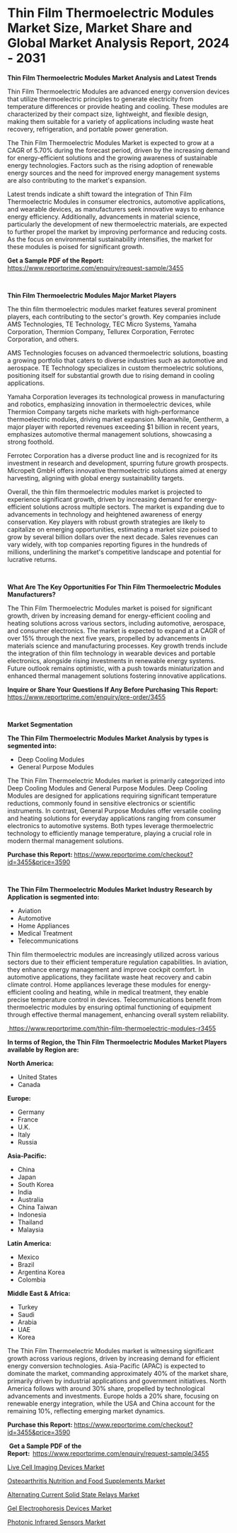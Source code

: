 <p><h1>Thin Film Thermoelectric Modules Market Size, Market Share and Global Market Analysis Report, 2024 - 2031</h1></p><p><strong>Thin Film Thermoelectric Modules Market Analysis and Latest Trends</strong></p>
<p><p>Thin Film Thermoelectric Modules are advanced energy conversion devices that utilize thermoelectric principles to generate electricity from temperature differences or provide heating and cooling. These modules are characterized by their compact size, lightweight, and flexible design, making them suitable for a variety of applications including waste heat recovery, refrigeration, and portable power generation.</p><p>The Thin Film Thermoelectric Modules Market is expected to grow at a CAGR of 5.70% during the forecast period, driven by the increasing demand for energy-efficient solutions and the growing awareness of sustainable energy technologies. Factors such as the rising adoption of renewable energy sources and the need for improved energy management systems are also contributing to the market's expansion. </p><p>Latest trends indicate a shift toward the integration of Thin Film Thermoelectric Modules in consumer electronics, automotive applications, and wearable devices, as manufacturers seek innovative ways to enhance energy efficiency. Additionally, advancements in material science, particularly the development of new thermoelectric materials, are expected to further propel the market by improving performance and reducing costs. As the focus on environmental sustainability intensifies, the market for these modules is poised for significant growth.</p></p>
<p><strong>Get a Sample PDF of the Report:&nbsp;</strong> <a href="https://www.reportprime.com/enquiry/request-sample/3455?utm_campaign=1134&utm_medium=2&utm_source=Github&utm_content=ia&utm_term=10102024&utm_id=thin-film-thermoelectric-modules">https://www.reportprime.com/enquiry/request-sample/3455</a></p>
<p>&nbsp;</p>
<p><strong>Thin Film Thermoelectric Modules Major Market Players</strong></p>
<p><p>The thin film thermoelectric modules market features several prominent players, each contributing to the sector's growth. Key companies include AMS Technologies, TE Technology, TEC Micro Systems, Yamaha Corporation, Thermion Company, Tellurex Corporation, Ferrotec Corporation, and others. </p><p>AMS Technologies focuses on advanced thermoelectric solutions, boasting a growing portfolio that caters to diverse industries such as automotive and aerospace. TE Technology specializes in custom thermoelectric solutions, positioning itself for substantial growth due to rising demand in cooling applications.</p><p>Yamaha Corporation leverages its technological prowess in manufacturing and robotics, emphasizing innovation in thermoelectric devices, while Thermion Company targets niche markets with high-performance thermoelectric modules, driving market expansion. Meanwhile, Gentherm, a major player with reported revenues exceeding $1 billion in recent years, emphasizes automotive thermal management solutions, showcasing a strong foothold.</p><p>Ferrotec Corporation has a diverse product line and is recognized for its investment in research and development, spurring future growth prospects. Micropelt GmbH offers innovative thermoelectric solutions aimed at energy harvesting, aligning with global energy sustainability targets.</p><p>Overall, the thin film thermoelectric modules market is projected to experience significant growth, driven by increasing demand for energy-efficient solutions across multiple sectors. The market is expanding due to advancements in technology and heightened awareness of energy conservation. Key players with robust growth strategies are likely to capitalize on emerging opportunities, estimating a market size poised to grow by several billion dollars over the next decade. Sales revenues can vary widely, with top companies reporting figures in the hundreds of millions, underlining the market's competitive landscape and potential for lucrative returns.</p></p>
<p>&nbsp;</p>
<p><strong>What Are The Key Opportunities For Thin Film Thermoelectric Modules Manufacturers?</strong></p>
<p><p>The Thin Film Thermoelectric Modules market is poised for significant growth, driven by increasing demand for energy-efficient cooling and heating solutions across various sectors, including automotive, aerospace, and consumer electronics. The market is expected to expand at a CAGR of over 15% through the next five years, propelled by advancements in materials science and manufacturing processes. Key growth trends include the integration of thin film technology in wearable devices and portable electronics, alongside rising investments in renewable energy systems. Future outlook remains optimistic, with a push towards miniaturization and enhanced thermal management solutions fostering innovative applications.</p></p>
<p><strong>Inquire or Share Your Questions If Any Before Purchasing This Report:</strong> <a href="https://www.reportprime.com/enquiry/pre-order/3455?utm_campaign=1134&utm_medium=2&utm_source=Github&utm_content=ia&utm_term=10102024&utm_id=thin-film-thermoelectric-modules">https://www.reportprime.com/enquiry/pre-order/3455</a></p>
<p>&nbsp;</p>
<p><strong>Market Segmentation</strong></p>
<p><strong>The Thin Film Thermoelectric Modules Market Analysis by types is segmented into:</strong></p>
<p><ul><li>Deep Cooling Modules</li><li>General Purpose Modules</li></ul></p>
<p><p>The Thin Film Thermoelectric Modules market is primarily categorized into Deep Cooling Modules and General Purpose Modules. Deep Cooling Modules are designed for applications requiring significant temperature reductions, commonly found in sensitive electronics or scientific instruments. In contrast, General Purpose Modules offer versatile cooling and heating solutions for everyday applications ranging from consumer electronics to automotive systems. Both types leverage thermoelectric technology to efficiently manage temperature, playing a crucial role in modern thermal management solutions.</p></p>
<p><strong>Purchase this Report:&nbsp;</strong><a href="https://www.reportprime.com/checkout?id=3455&price=3590&utm_campaign=1134&utm_medium=2&utm_source=Github&utm_content=ia&utm_term=10102024&utm_id=thin-film-thermoelectric-modules">https://www.reportprime.com/checkout?id=3455&price=3590</a></p>
<p>&nbsp;</p>
<p><strong>The Thin Film Thermoelectric Modules Market Industry Research by Application is segmented into:</strong></p>
<p><ul><li>Aviation</li><li>Automotive</li><li>Home Appliances</li><li>Medical Treatment</li><li>Telecommunications</li></ul></p>
<p><p>Thin film thermoelectric modules are increasingly utilized across various sectors due to their efficient temperature regulation capabilities. In aviation, they enhance energy management and improve cockpit comfort. In automotive applications, they facilitate waste heat recovery and cabin climate control. Home appliances leverage these modules for energy-efficient cooling and heating, while in medical treatment, they enable precise temperature control in devices. Telecommunications benefit from thermoelectric modules by ensuring optimal functioning of equipment through effective thermal management, enhancing overall system reliability.</p></p>
<p><a href="https://www.reportprime.com/thin-film-thermoelectric-modules-r3455?utm_campaign=1134&utm_medium=2&utm_source=Github&utm_content=ia&utm_term=10102024&utm_id=thin-film-thermoelectric-modules">&nbsp;https://www.reportprime.com/thin-film-thermoelectric-modules-r3455</a></p>
<p><strong>In terms of Region, the Thin Film Thermoelectric Modules Market Players available by Region are:</strong></p>
<p>
    <p> <strong> North America: </strong>
        <ul>
            <li>United States</li>
            <li>Canada</li>
        </ul>
        </p> 
    <p> <strong> Europe: </strong>
        <ul>
            <li>Germany</li>
            <li>France</li>
            <li>U.K.</li>
            <li>Italy</li>
            <li>Russia</li>
        </ul>
        </p> 
    <p> <strong> Asia-Pacific: </strong>
        <ul>
            <li>China</li>
            <li>Japan</li>
            <li>South Korea</li>
            <li>India</li>
            <li>Australia</li>
            <li>China Taiwan</li>
            <li>Indonesia</li>
            <li>Thailand</li>
            <li>Malaysia</li>
        </ul>
        </p> 
    <p> <strong> Latin America: </strong>
        <ul>
            <li>Mexico</li>
            <li>Brazil</li>
            <li>Argentina Korea</li>
            <li>Colombia</li>
        </ul>
        </p> 
    <p> <strong> Middle East & Africa: </strong>
        <ul>
            <li>Turkey</li>
            <li>Saudi</li>
            <li>Arabia</li>
            <li>UAE</li>
            <li>Korea</li>
        </ul>
    </p>
    </p>
<p><p>The Thin Film Thermoelectric Modules market is witnessing significant growth across various regions, driven by increasing demand for efficient energy conversion technologies. Asia-Pacific (APAC) is expected to dominate the market, commanding approximately 40% of the market share, primarily driven by industrial applications and government initiatives. North America follows with around 30% share, propelled by technological advancements and investments. Europe holds a 20% share, focusing on renewable energy integration, while the USA and China account for the remaining 10%, reflecting emerging market dynamics.</p></p>
<p><strong>Purchase this Report: </strong><a href="https://www.reportprime.com/checkout?id=3455&price=3590&utm_campaign=1134&utm_medium=2&utm_source=Github&utm_content=ia&utm_term=10102024&utm_id=thin-film-thermoelectric-modules">https://www.reportprime.com/checkout?id=3455&price=3590</a></p>
<p>&nbsp;<strong>Get a Sample PDF of the Report:&nbsp;&nbsp;</strong><a href="https://www.reportprime.com/enquiry/request-sample/3455?utm_campaign=1134&utm_medium=2&utm_source=Github&utm_content=ia&utm_term=10102024&utm_id=thin-film-thermoelectric-modules">https://www.reportprime.com/enquiry/request-sample/3455</a></p>
<p><strong></strong></p>
<p><p><a href="https://www.linkedin.com/pulse/what-factors-influence-live-cell-imaging-devices-market-coming-xkeme?utm_campaign=1134&utm_medium=2&utm_source=Github&utm_content=ia&utm_term=10102024&utm_id=thin-film-thermoelectric-modules">Live Cell Imaging Devices Market</a></p><p><a href="https://issuu.com/reportprime-2/docs/osteoarthritis-nutrition-and-food-s_8e11a6ca65fe19?utm_campaign=1134&utm_medium=2&utm_source=Github&utm_content=ia&utm_term=10102024&utm_id=thin-film-thermoelectric-modules">Osteoarthritis Nutrition and Food Supplements Market</a></p><p><a href="https://github.com/vitacbq/Market-Research-Report-List-1/blob/main/alternating-current-solid-state-relays-market.md?utm_campaign=1134&utm_medium=2&utm_source=Github&utm_content=ia&utm_term=10102024&utm_id=thin-film-thermoelectric-modules">Alternating Current Solid State Relays Market</a></p><p><a href="https://www.linkedin.com/pulse/pioneering-growth-analyzing-global-gel-electrophoresis-devices-59g0e?utm_campaign=1134&utm_medium=2&utm_source=Github&utm_content=ia&utm_term=10102024&utm_id=thin-film-thermoelectric-modules">Gel Electrophoresis Devices Market</a></p><p><a href="https://github.com/benjigwozdzus/Market-Research-Report-List-1/blob/main/photonic-infrared-sensors-market.md?utm_campaign=1134&utm_medium=2&utm_source=Github&utm_content=ia&utm_term=10102024&utm_id=thin-film-thermoelectric-modules">Photonic Infrared Sensors Market</a></p></p>